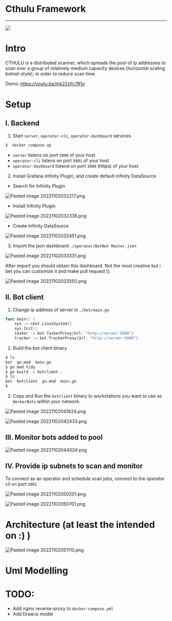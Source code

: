 # Cthulu Framework
---


![](__static/1.png)


# Intro

CTHULU is a distributed scanner, which spreads the pool of ip addresses to scan over a group of relatively medium capacity devices (horizontal scaling botnet-style), in order to reduce scan time.

Demo: https://youtu.be/mk22sYc7R1o

# Setup


## I. Backend


1. Start `server`, `operator-cli`, `operator-dashboard` services

```sh
$  docker compose up
```

- `server` listens on port `5000` of your host
- `operator-cli` listens on port `5001` of your host
- `operator-dashboard` listend on port `3000` (https) of your host

2. Install Grafana Infinity Plugin, and create default infinity DataSource

-  Search for Infinity Plugin

![Pasted image 20221102032217.png](__static/2.png)


- Install Infinity Plugin

![Pasted image 20221102032336.png](__static/Pasted%20image%2020221102032336.png)

- Create Infinity DataSource

![Pasted image 20221102032451.png](__static/Pasted%20image%2020221102032451.png)


3. Import the json dashboard `./operator/BotNet Master.json` 

![Pasted image 20221102033331.png](__static/Pasted%20image%2020221102033331.png)

After import you should obtain this dashboard. Not the most creative but i bet you can customize it and make pull request )).

![Pasted image 20221102033550.png](__static/Pasted%20image%2020221102033550.png)



## II. Bot client

  
1. Change ip address of server in `./bot/main.go`

```go
func main() {
    sys := &bot.LinuxSystem{}
    sys.Init()
    tasker := bot.TaskerProxy{Url: "http://server:5000"}
    tracker := bot.TrackerProxy{Url: "http://server:5000"}
```

2. Build the bot client binary
  

```sh
$ ls
bot  go.mod  main.go
$ go mod tidy
$ go build -o botclient .
$ ls
bot  botclient  go.mod  main.go
$

```

  

2. Copy and Run the `botclient` binary to workstations you want to use as `WorkerBots` within your network.

![Pasted image 20221102041624.png](__static/Pasted%20image%2020221102041624.png)

![Pasted image 20221102042433.png](__static/Pasted%20image%2020221102042433.png)





## III. Monitor bots added to pool

![Pasted image 20221102044024.png](__static/Pasted%20image%2020221102044024.png)


## IV. Provide ip subnets to scan and monitor

To connect as an operator and schedule scan jobs, connect to the operator cli on port `5001`

![Pasted image 20221102050201.png](__static/Pasted%20image%2020221102050201.png)

![Pasted image 20221102050701.png](__static/Pasted%20image%2020221102050701.png)


# Architecture (at least the intended  on :) )

![Pasted image 20221102051110.png](__static/Pasted%20image%2020221102051110.png)

# Uml Modelling

  

# TODO:

  
- Add nginx reverse-proxy to `docker-compose.yml`
- Add Draw.io model
